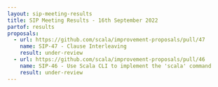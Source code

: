 ```yaml
---
layout: sip-meeting-results
title: SIP Meeting Results - 16th September 2022
partof: results
proposals:
  - url: https://github.com/scala/improvement-proposals/pull/47
    name: SIP-47 - Clause Interleaving
    result: under-review
  - url: https://github.com/scala/improvement-proposals/pull/46
    name: SIP-46 - Use Scala CLI to implement the 'scala' command
    result: under-review
---
```


